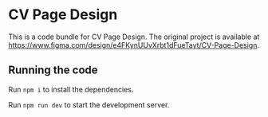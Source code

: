 
  # CV Page Design

  This is a code bundle for CV Page Design. The original project is available at https://www.figma.com/design/e4FKynUUvXrbt1dFueTayt/CV-Page-Design.

  ## Running the code

  Run `npm i` to install the dependencies.

  Run `npm run dev` to start the development server.
  